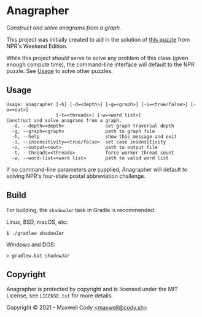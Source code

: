 # Anagrapher
*Construct and solve anagrams from a graph.* 

This project was initially created to aid in the solution of
[this puzzle](https://www.npr.org/2021/01/31/962412357/sunday-puzzle-game-of-words) from NPR's Weekend Edition.

While this project *should* serve to solve any problem of this class (given enough compute time), the command-line
interface will default to the NPR puzzle. See [Usage](#Usage) to solve other puzzles.

## Usage

```
Usage: anagrapher [-h] [-d=<depth>] [-g=<graph>] [-i=<true/false>] [-o=<out>]
                  [-t=<threads>] [-w=<word list>]
Construct and solve anagrams from a graph.
  -d, --depth=<depth>               set graph traversal depth
  -g, --graph=<graph>               path to graph file
  -h, --help                        show this message and exit
  -i, --insensitivity=<true/false>  set case insensitivity
  -o, --output=<out>                path to output file
  -t, --threads=<threads>           force worker thread count
  -w, --word-list=<word list>       path to valid word list
```

If no command-line parameters are supplied, Anagrapher will default to solving NPR's four-state postal abbreviation
challenge.

## Build
For building, the `shadowJar` task in Gradle is recommended.

Linux, BSD, macOS, etc:
```
$ ./gradlew shadowJar
```

Windows and DOS:
```
> gradlew.bat shadowJar
```

## Copyright
Anagrapher is protected by copyright and is licensed under the MIT License, see `LICENSE.txt` for more details.

Copyright &copy; 2021 - Maxwell Cody [<maxwell&commat;cody&period;sh>](mailto:maxwell&commat;cody&period;sh)